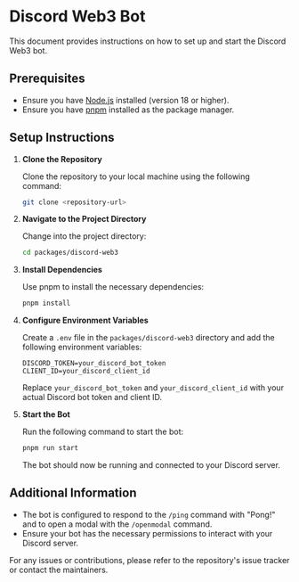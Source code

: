 # Discord Web3 Bot

This document provides instructions on how to set up and start the Discord Web3 bot.

## Prerequisites

- Ensure you have [Node.js](https://nodejs.org/) installed (version 18 or higher).
- Ensure you have [pnpm](https://pnpm.io/) installed as the package manager.

## Setup Instructions

1. **Clone the Repository**

   Clone the repository to your local machine using the following command:

   ```bash
   git clone <repository-url>
   ```

2. **Navigate to the Project Directory**

   Change into the project directory:

   ```bash
   cd packages/discord-web3
   ```

3. **Install Dependencies**

   Use pnpm to install the necessary dependencies:

   ```bash
   pnpm install
   ```

4. **Configure Environment Variables**

   Create a `.env` file in the `packages/discord-web3` directory and add the following environment variables:

   ```plaintext
   DISCORD_TOKEN=your_discord_bot_token
   CLIENT_ID=your_discord_client_id
   ```

   Replace `your_discord_bot_token` and `your_discord_client_id` with your actual Discord bot token and client ID.

5. **Start the Bot**

   Run the following command to start the bot:

   ```bash
   pnpm run start
   ```

   The bot should now be running and connected to your Discord server.

## Additional Information

- The bot is configured to respond to the `/ping` command with "Pong!" and to open a modal with the `/openmodal` command.
- Ensure your bot has the necessary permissions to interact with your Discord server.

For any issues or contributions, please refer to the repository's issue tracker or contact the maintainers.
